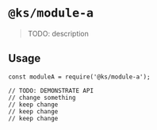 # `@ks/module-a`

> TODO: description

## Usage

```
const moduleA = require('@ks/module-a');

// TODO: DEMONSTRATE API
// change something
// keep change
// keep change
// keep change
```
